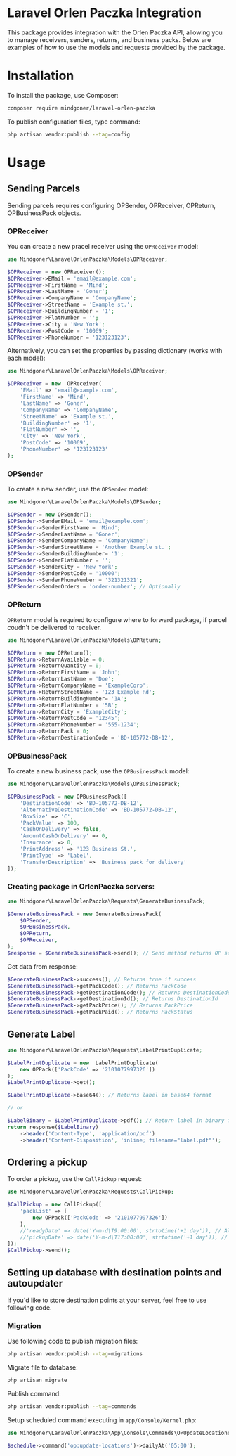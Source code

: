 # Laravel Orlen Paczka Integration

This package provides integration with the Orlen Paczka API, allowing you to manage receivers, senders, returns, and business packs. Below are examples of how to use the models and requests provided by the package.

# Installation

To install the package, use Composer:

```bash
composer require mindgoner/laravel-orlen-paczka
```

To publish configuration files, type command:
```bash
php artisan vendor:publish --tag=config
```

# Usage
## Sending Parcels

Sending parcels requires configuring OPSender, OPReceiver, OPReturn, OPBusinessPack objects.

### OPReceiver

You can create a new pracel receiver using the `OPReceiver` model:
```php
use Mindgoner\LaravelOrlenPaczka\Models\OPReceiver;

$OPReceiver = new OPReceiver();
$OPReceiver->EMail = 'email@example.com';
$OPReceiver->FirstName = 'Mind';
$OPReceiver->LastName = 'Goner';
$OPReceiver->CompanyName = 'CompanyName';
$OPReceiver->StreetName = 'Example st.';
$OPReceiver->BuildingNumber = '1';
$OPReceiver->FlatNumber = '';
$OPReceiver->City = 'New York';
$OPReceiver->PostCode = '10069';
$OPReceiver->PhoneNumber = '123123123';
```
Alternatively, you can set the properties by passing dictionary (works with each model):
```php
use Mindgoner\LaravelOrlenPaczka\Models\OPReceiver;

$OPReceiver = new  OPReceiver(
	'EMail' => 'email@example.com',
	'FirstName' => 'Mind',
	'LastName' => 'Goner',
	'CompanyName' => 'CompanyName',
	'StreetName' => 'Example st.',
	'BuildingNumber' => '1',
	'FlatNumber' => '',
	'City' => 'New York',
	'PostCode' => '10069',
	'PhoneNumber' => '123123123'
);
```

### OPSender
To create a new sender, use the `OPSender` model:

```php
use Mindgoner\LaravelOrlenPaczka\Models\OPSender;

$OPSender = new OPSender();
$OPSender->SenderEMail = 'email@example.com';
$OPSender->SenderFirstName = 'Mind';
$OPSender->SenderLastName = 'Goner';
$OPSender->SenderCompanyName = 'CompanyName';
$OPSender->SenderStreetName = 'Another Example st.';
$OPSender->SenderBuildingNumber= '1';
$OPSender->SenderFlatNumber = '';
$OPSender->SenderCity = 'New York';
$OPSender->SenderPostCode = '10000';
$OPSender->SenderPhoneNumber = '321321321';
$OPSender->SenderOrders = 'order-number'; // Optionally
```

### OPReturn
`OPReturn` model is required to configure where to forward package, if parcel coudn't be delivered to receiver.
```php
use Mindgoner\LaravelOrlenPaczka\Models\OPReturn;

$OPReturn = new OPReturn();
$OPReturn->ReturnAvailable = 0;
$OPReturn->ReturnQuantity = 0;
$OPReturn->ReturnFirstName = 'John';
$OPReturn->ReturnLastName = 'Doe';
$OPReturn->ReturnCompanyName = 'ExampleCorp';
$OPReturn->ReturnStreetName = '123 Example Rd';
$OPReturn->ReturnBuildingNumber= '1A';
$OPReturn->ReturnFlatNumber = '5B';
$OPReturn->ReturnCity = 'ExampleCity';
$OPReturn->ReturnPostCode = '12345';
$OPReturn->ReturnPhoneNumber = '555-1234';
$OPReturn->ReturnPack = 0;
$OPReturn->ReturnDestinationCode = 'BD-105772-DB-12',
```
### OPBusinessPack
To create a new business pack, use the `OPBusinessPack` model:
```php
use Mindgoner\LaravelOrlenPaczka\Models\OPBusinessPack;

$OPBusinessPack = new OPBusinessPack([
	'DestinationCode' => 'BD-105772-DB-12',
	'AlternativeDestinationCode' => 'BD-105772-DB-12',
	'BoxSize' => 'C',
	'PackValue' => 100,
	'CashOnDelivery' => false,
	'AmountCashOnDelivery' => 0,
	'Insurance' => 0,
	'PrintAddress' => '123 Business St.',
	'PrintType' => 'Label',
	'TransferDescription' => 'Business pack for delivery'
]);
```

### Creating package in OrlenPaczka servers:
```php
use Mindgoner\LaravelOrlenPaczka\Requests\GenerateBusinessPack;

$GenerateBusinessPack = new GenerateBusinessPack(
	$OPSender,
	$OPBusinessPack,
	$OPReturn,
	$OPReceiver,
);
$response = $GenerateBusinessPack->send(); // Send method returns OP server's Response
```
Get data from response:
```php
$GenerateBusinessPack->success(); // Returns true if success
$GenerateBusinessPack->getPackCode(); // Returns PackCode
$GenerateBusinessPack->getDestinationCode(); // Returns DestinationCode
$GenerateBusinessPack->getDestinationId(); // Returns DestinationId
$GenerateBusinessPack->getPackPrice(); // Returns PackPrice
$GenerateBusinessPack->getPackPaid(); // Returns PackStatus
```

## Generate Label

```php
use Mindgoner\LaravelOrlenPaczka\Requests\LabelPrintDuplicate;

$LabelPrintDuplicate = new  LabelPrintDuplicate(
	new OPPack(['PackCode' => '2101077997326'])
);
$LabelPrintDuplicate->get();

$LabelPrintDuplicate->base64(); // Returns label in base64 format

// or

$LabelBinary = $LabelPrintDuplicate->pdf(); // Return label in binary format
return response($LabelBinary)
    ->header('Content-Type', 'application/pdf')
    ->header('Content-Disposition', 'inline; filename="label.pdf"');

```


## Ordering a pickup
To order a pickup, use the `CallPickup` request:
```php
use Mindgoner\LaravelOrlenPaczka\Requests\CallPickup;

$CallPickup = new CallPickup([
    'packList' => [
        new OPPack(['PackCode' => '2101077997326'])
    ],
    //'readyDate' => date('Y-m-d\T9:00:00', strtotime('+1 day')), // Alternatively (must be in the future)
    //'pickupDate' => date('Y-m-d\T17:00:00', strtotime('+1 day')), // Alternatively (must be in the future)
]);
$CallPickup->send();
```


## Setting up database with destination points and autoupdater

If you'd like to store destination points at your server, feel free to use following code.

### Migration

Use following code to publish migration files:
```bash
php artisan vendor:publish --tag=migrations
```
Migrate file to database:
```bash
php artisan migrate
```
Publish command:
```bash
php artisan vendor:publish --tag=commands
```
Setup scheduled command executing in `app/Console/Kernel.php`:
```php
use Mindgoner\LaravelOrlenPaczka\App\Console\Commands\OPUpdateLocationsList;

$schedule->command('op:update-locations')->dailyAt('05:00');
```